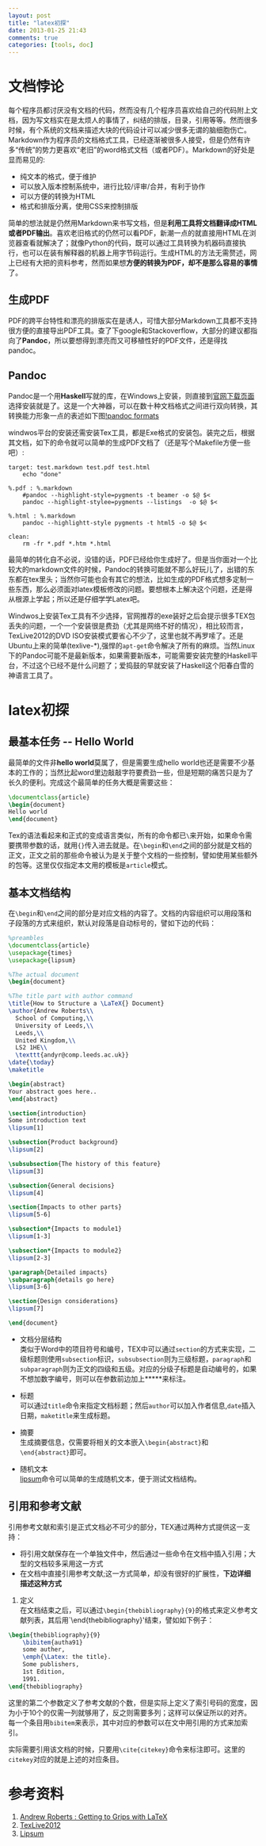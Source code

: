 ```yaml
---
layout: post
title: "latex初探"
date: 2013-01-25 21:43
comments: true
categories: [tools, doc]
---
```


文档悖论
==========
每个程序员都讨厌没有文档的代码，然而没有几个程序员喜欢给自己的代码附上文档，因为写文档实在是太烦人的事情了，纠结的排版，目录，引用等等。然而很多时候，有个系统的文档来描述大块的代码设计可以减少很多无谓的脑细胞伤亡。Markdown作为程序员的文档格式工具，已经逐渐被很多人接受，但是仍然有许多“传统”的势力更喜欢“老旧”的word格式文档（或者PDF）。Markdown的好处是显而易见的:    

- 纯文本的格式，便于维护  
- 可以放入版本控制系统中，进行比较/评审/合并，有利于协作  
- 可以方便的转换为HTML  
- 格式和排版分离，使用CSS来控制排版  

简单的想法就是仍然用Markdown来书写文档，但是**利用工具将文档翻译成HTML或者PDF输出**。喜欢老旧格式的仍然可以看PDF，新潮一点的就直接用HTML在浏览器查看就解决了；就像Python的代码，既可以通过工具转换为机器码直接执行，也可以在装有解释器的机器上用字节码运行。生成HTML的方法无需赘述，网上已经有大把的资料参考，然而如果想**方便的转换为PDF，却不是那么容易的事情**了。

<!--more-->

生成PDF
--------
PDF的跨平台特性和漂亮的排版实在是诱人，可惜大部分Markdown工具都不支持很方便的直接导出PDF工具。查了下google和Stackoverflow，大部分的建议都指向了**Pandoc**，所以要想得到漂亮而又可移植性好的PDF文件，还是得找pandoc。

Pandoc
--------
Pandoc是一个用**Haskell**写就的库，在Windows上安装，则直接到[官网下载页面](http://johnmacfarlane.net/pandoc/installing.html)选择安装就是了。这是一个大神器，可以在数十种文档格式之间进行双向转换，其转换能力形象一点的表述如下图[!pandoc formats](http://johnmacfarlane.net/pandoc/diagram.png "Pandoc format diagram")

windwos平台的安装还需安装Tex工具，都是Exe格式的安装包。装完之后，根据其文档，如下的命令就可以简单的生成PDF文档了（还是写个Makefile方便一些吧）:  

```make
target: test.markdown test.pdf test.html
    echo "done"

%.pdf : %.markdown
    #pandoc --highlight-style=pygments -t beamer -o $@ $<
    pandoc --highlight-stylee=pygments --listings  -o $@ $<

%.html : %.markdown
    pandoc --highlightt-style pygments -t html5 -o $@ $<

clean:
    rm -fr *.pdf *.htm *.html
```

最简单的转化自不必说，没错的话，PDF已经给你生成好了。但是当你面对一个比较大的markdown文件的时候，Pandoc的转换可能就不那么好玩儿了，出错的东东都在tex里头；当然你可能也会有其它的想法，比如生成的PDF格式想多定制一些东西，那么必须面对latex模板修改的问题。要想根本上解决这个问题，还是得从根源上学起；所以还是仔细学学Latex吧。

Windwos上安装Tex工具有不少选择，官网推荐的exe装好之后会提示很多TEX包丢失的问题，一个一个安装很是费劲（尤其是网络不好的情况），相比较而言，TexLive2012的DVD ISO安装模式要省心不少了，这里也就不再罗嗦了。还是Ubuntu上来的简单(texlive-*),强悍的`apt-get`命令解决了所有的麻烦。当然Linux下的Pandoc可能不是最新版本，如果需要新版本，可能需要安装完整的Haskell平台，不过这个已经不是什么问题了；爱捣鼓的早就安装了Haskell这个阳春白雪的神语言工具了。

latex初探
==========

最基本任务 -- Hello World
---------------------------
最简单的文件非**hello world**莫属了，但是需要生成hello world也还是需要不少基本的工作的；当然比起word里边敲敲字符要费劲一些，但是短期的痛苦只是为了长久的便利。完成这个最简单的任务大概是需要这些：

```tex
\documentclass{article}
\begin{document}
Hello world
\end{document}
```
Tex的语法看起来和正式的变成语言类似，所有的命令都已`\`来开始，如果命令需要携带参数的话，就用`{}`传入进去就是。在`\begin`和`\end`之间的部分就是文档的正文，正文之前的那些命令被认为是关于整个文档的一些控制，譬如使用某些额外的包等。这里仅仅指定本文用的模板是`article`模式。
 
基本文档结构
---------------
在`\begin`和`\end`之间的部分是对应文档的内容了。文档的内容组织可以用段落和子段落的方式来组织，默认对段落是自动标号的，譬如下边的代码：  

```tex
%preambles
\documentclass{article}
\usepackage{times}
\usepackage{lipsum}

%The actual document
\begin{document}

%The title part with author command
\title{How to Structure a \LaTeX{} Document}
\author{Andrew Roberts\\
  School of Computing,\\
  University of Leeds,\\
  Leeds,\\
  United Kingdom,\\
  LS2 1HE\\
  \texttt{andyr@comp.leeds.ac.uk}}
\date{\today}
\maketitle

\begin{abstract}
Your abstract goes here.. 
\end{abstract}

\section{introduction}
Some introduction text
\lipsum[1]

\subsection{Product background}
\lipsum[2]

\subsubsection{The history of this feature}
\lipsum[3]

\subsection{General decisions}
\lipsum[4]

\section{Impacts to other parts}
\lipsum[5-6]

\subsection*{Impacts to module1}
\lipsum[1-3]

\subsection*{Impacts to module2}
\lipsum[2-3]

\paragraph{Detailed impacts}
\subparagraph{details go here}
\lipsum[3-6]

\section{Design considerations}
\lipsum[7]

\end{document}
```

- 文档分层结构  
   类似于Word中的项目符号和编号，TEX中可以通过`section`的方式来实现，二级标题则使用`subsection`标识，`subsubsection`则为三级标题，`paragraph`和`subparagraph`则为正文的四级和五级。对应的分级子标题是自动编号的，如果不想加数字编号，则可以在参数前边加上**\***来标注。

- 标题  
   可以通过`title`命令来指定文档标题；然后`author`可以加入作者信息,`date`插入日期，`maketitle`来生成标题。  

- 摘要   
   生成摘要信息，仅需要将相关的文本嵌入`\begin{abstract}`和`\end{abstract}`即可。  

- 随机文本  
   [lipsum](http://www.lipsum.com/)命令可以简单的生成随机文本，便于测试文档结构。  


引用和参考文献
-----------------

引用参考文献和索引是正式文档必不可少的部分，TEX通过两种方式提供这一支持：  
- 将引用文献保存在一个单独文件中，然后通过一些命令在文档中插入引用；大型的文档较多采用这一方式   
- 在文档中直接引用参考文献;这一方式简单，却没有很好的扩展性，**下边详细描述这种方式**   

1. 定义  
   在文档结束之后，可以通过`\begin{thebibliography}{9}`的格式来定义参考文献列表，其后用`\end{thebibliography}'结束，譬如如下例子：   

```tex
\begin{thebibliography}{9}
    \bibitem{autha91}
    some auther, 
    \emph{\Latex: the title}.
    Some publishers,
    1st Edition, 
    1991.
\end{thebibliography}
```

   这里的第二个参数定义了参考文献的个数，但是实际上定义了索引号码的宽度，因为小于10个的仅需一列就够用了，反之则需要多列；这样可以保证所以的对齐。每一个条目用`bibitem`来表示，其中对应的参数可以在文中用引用的方式来加索引。

   实际需要引用该文档的时候，只要用`\cite{citekey}`命令来标注即可。这里的`citekey`对应的就是上述的对应条目。


参考资料
============
1. [Andrew Roberts : Getting to Grips with LaTeX](http://www.andy-roberts.net/writing/latex)  
1. [TexLive2012](http://www.tug.org/texlive/)
1. [Lipsum](http://www.lipsum.com/)
